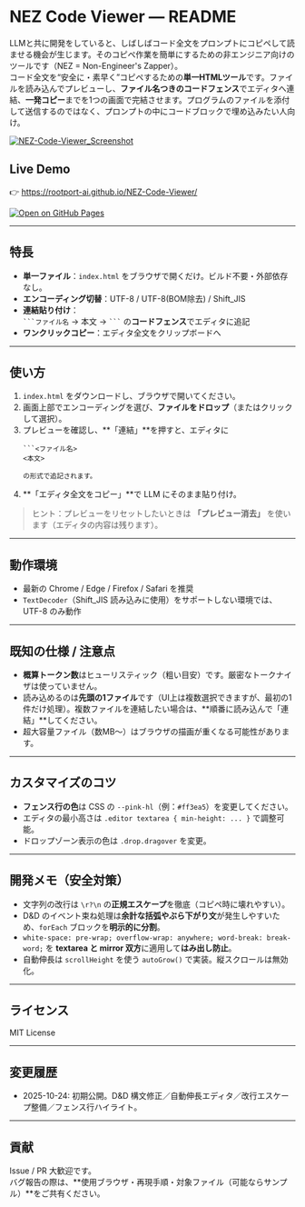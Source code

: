 # NEZ Code Viewer — README

LLMと共に開発をしていると、しばしばコード全文をプロンプトにコピペして読ませる機会が生じます。そのコピペ作業を簡単にするための非エンジニア向けのツールです（NEZ = Non-Engineer's Zapper）。  
コード全文を“安全に・素早く”コピペするための**単一HTMLツール**です。ファイルを読み込んでプレビューし、**ファイル名つきのコードフェンス**でエディタへ連結、**一発コピー**までを1つの画面で完結させます。プログラムのファイルを添付して送信するのではなく、プロンプトの中にコードブロックで埋め込みたい人向け。

[![NEZ-Code-Viewer_Screenshot](https://github.com/user-attachments/assets/1394e184-e83c-4d16-83bf-c234a3accb7b)](https://rootport-ai.github.io/NEZ-Code-Viewer/)

## Live Demo
👉 https://rootport-ai.github.io/NEZ-Code-Viewer/

[![Open on GitHub Pages](https://img.shields.io/badge/GitHub%20Pages-Live%20Demo-blue)](https://rootport-ai.github.io/NEZ-Code-Viewer/)


---

## 特長

- **単一ファイル**：`index.html` をブラウザで開くだけ。ビルド不要・外部依存なし。
- **エンコーディング切替**：UTF-8 / UTF-8(BOM除去) / Shift_JIS
- **連結貼り付け**：  
  ` ```ファイル名 ` → 本文 → ` ``` ` の**コードフェンス**でエディタに追記
- **ワンクリックコピー**：エディタ全文をクリップボードへ

---

## 使い方

1. `index.html` をダウンロードし、ブラウザで開いてください。
2. 画面上部でエンコーディングを選び、**ファイルをドロップ**（またはクリックして選択）。
3. プレビューを確認し、**「連結」**を押すと、エディタに  
   ```
   ```<ファイル名>
   <本文>
   ```
   ```  
   の形式で追記されます。
4. **「エディタ全文をコピー」**で LLM にそのまま貼り付け。

> ヒント：プレビューをリセットしたいときは **「プレビュー消去」** を使います（エディタの内容は残ります）。

---

## 動作環境

- 最新の Chrome / Edge / Firefox / Safari を推奨
- `TextDecoder`（Shift_JIS 読み込みに使用）をサポートしない環境では、UTF-8 のみ動作

---

## 既知の仕様 / 注意点

- **概算トークン数**はヒューリスティック（粗い目安）です。厳密なトークナイザは使っていません。
- 読み込めるのは**先頭の1ファイル**です（UI上は複数選択できますが、最初の1件だけ処理）。複数ファイルを連結したい場合は、**順番に読み込んで「連結」**してください。
- 超大容量ファイル（数MB～）はブラウザの描画が重くなる可能性があります。

---

## カスタマイズのコツ

- **フェンス行の色**は CSS の `--pink-hl`（例：`#ff3ea5`）を変更してください。
- エディタの最小高さは `.editor textarea { min-height: ... }` で調整可能。
- ドロップゾーン表示の色は `.drop.dragover` を変更。

---

## 開発メモ（安全対策）

- 文字列の改行は `\r?\n` の**正規エスケープ**を徹底（コピペ時に壊れやすい）。
- D&D のイベント束ね処理は**余計な括弧やぶら下がり文**が発生しやすいため、`forEach` ブロックを**明示的に分割**。
- `white-space: pre-wrap; overflow-wrap: anywhere; word-break: break-word;` を **textarea と mirror 双方**に適用して**はみ出し防止**。
- 自動伸長は `scrollHeight` を使う `autoGrow()` で実装。縦スクロールは無効化。

---

## ライセンス

MIT License  

---

## 変更履歴

- 2025-10-24: 初期公開。D&D 構文修正／自動伸長エディタ／改行エスケープ整備／フェンス行ハイライト。

---

## 貢献

Issue / PR 大歓迎です。  
バグ報告の際は、**使用ブラウザ・再現手順・対象ファイル（可能ならサンプル）**をご共有ください。
